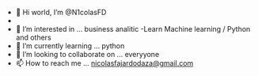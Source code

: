 - 👋 Hi world, I’m @N1colasFD
-
- 👀 I’m interested in ... business analitic
                              -Learn Machine learning / Python and others 
- 🌱 I’m currently learning ... python 
- 💞️ I’m looking to collaborate on ... everyyone
- 📫 How to reach me ... nicolasfajardodaza@gmail.com

<!---
N1colasFD/N1colasFD is a ✨ special ✨ repository because its `README.md` (this file) appears on your GitHub profile.
You can click the Preview link to take a look at your changes.
--->
